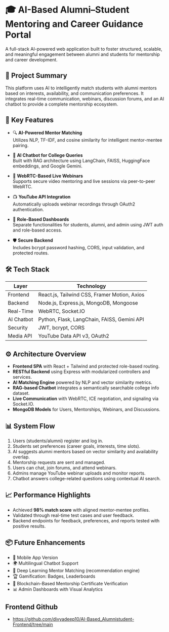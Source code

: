 # 🎓 AI-Based Alumni–Student Mentoring and Career Guidance Portal

A full-stack AI-powered web application built to foster structured, scalable, and meaningful engagement between alumni and students for mentorship and career development.

## 📌 Project Summary

This platform uses AI to intelligently match students with alumni mentors based on interests, availability, and communication preferences. It integrates real-time communication, webinars, discussion forums, and an AI chatbot to provide a complete mentorship ecosystem.

## 🧠 Key Features

- 🔍 **AI-Powered Mentor Matching**  
  Utilizes NLP, TF-IDF, and cosine similarity for intelligent mentor-mentee pairing.

- 💬 **AI Chatbot for College Queries**  
  Built with RAG architecture using LangChain, FAISS, HuggingFace embeddings, and Google Gemini.

- 🎥 **WebRTC-Based Live Webinars**  
  Supports secure video mentoring and live sessions via peer-to-peer WebRTC.

- 📺 **YouTube API Integration**  
  Automatically uploads webinar recordings through OAuth2 authentication.

- 👥 **Role-Based Dashboards**  
  Separate functionalities for students, alumni, and admin using JWT auth and role-based access.

- 🛡️ **Secure Backend**  
  Includes bcrypt password hashing, CORS, input validation, and protected routes.

## 🛠️ Tech Stack

| Layer       | Technology                                    |
|-------------|-----------------------------------------------|
| Frontend    | React.js, Tailwind CSS, Framer Motion, Axios  |
| Backend     | Node.js, Express.js, MongoDB, Mongoose        |
| Real-Time   | WebRTC, Socket.IO                             |
| AI Chatbot  | Python, Flask, LangChain, FAISS, Gemini API   |
| Security    | JWT, bcrypt, CORS                             |
| Media API   | YouTube Data API v3, OAuth2                   |

## ⚙️ Architecture Overview

- **Frontend SPA** with React + Tailwind and protected role-based routing.
- **RESTful Backend** using Express with modularized controllers and services.
- **AI Matching Engine** powered by NLP and vector similarity metrics.
- **RAG-based Chatbot** integrates a semantically searchable college info dataset.
- **Live Communication** with WebRTC, ICE negotiation, and signaling via Socket.IO.
- **MongoDB Models** for Users, Mentorships, Webinars, and Discussions.

## 📊 System Flow

1. Users (students/alumni) register and log in.
2. Students set preferences (career goals, interests, time slots).
3. AI suggests alumni mentors based on vector similarity and availability overlap.
4. Mentorship requests are sent and managed.
5. Users can chat, join forums, and attend webinars.
6. Admins manage YouTube webinar uploads and monitor reports.
7. Chatbot answers college-related questions using contextual AI search.

## 📈 Performance Highlights

- Achieved **98% match score** with aligned mentor-mentee profiles.
- Validated through real-time test cases and user feedback.
- Backend endpoints for feedback, preferences, and reports tested with positive results.

## 📦 Future Enhancements

- 📱 Mobile App Version
- 🌍 Multilingual Chatbot Support
- 🧠 Deep Learning Mentor Matching (recommendation engine)
- 🏆 Gamification: Badges, Leaderboards
- 🔗 Blockchain-Based Mentorship Certificate Verification
- 📊 Admin Dashboards with Visual Analytics

## Frontend Github 

- https://github.com/divyadeep10/AI-Based_Alumnistudent-Frontend/tree/main

